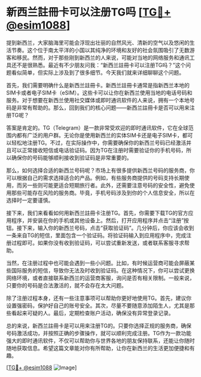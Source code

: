 # 新西兰註冊卡可以注册TG吗 [[TG💪+ @esim1088](https://t.me/s/esim1088)]

提到新西兰，大家脑海里可能会浮现出壮丽的自然风光、清新的空气以及悠闲的生活节奏。这个位于南太平洋的小国以其纯净的环境和友好的社会氛围吸引了无数游客和移民。然而，对于那些刚到新西兰的人来说，可能对当地的网络服务和通讯工具还不是很熟悉。最近有不少朋友问我：“新西兰註冊卡可以注册TG吗？”这个问题看似简单，但实际上涉及到了很多细节。今天我们就来详细聊聊这个问题。

首先，我们需要明确什么是新西兰註冊卡。新西兰註冊卡通常是指新西兰本地的SIM卡或者电子SIM卡（eSIM）。这些卡可以让你在新西兰使用当地的电话号码和服务。对于想要在新西兰使用社交媒体或即时通讯软件的人来说，拥有一个本地号码是非常有帮助的。那么，回到我们的核心问题——新西兰註冊卡是否可以用来注册TG呢？

答案是肯定的。TG（Telegram）是一款非常受欢迎的即时通讯软件，它在全球范围内都有广泛的用户群。无论你是使用新西兰的实体SIM卡还是电子SIM卡，都可以轻松地注册TG。不过，在实际操作中，你需要确保你的新西兰号码已经激活并且可以正常接收短信或电话验证码。因为TG在注册时需要验证你的手机号码，所以确保你的号码能够顺利接收到验证码是非常重要的。

那么，如何选择合适的新西兰号码呢？市场上有很多提供新西兰号码的服务商，你可以根据自己的需求选择适合的产品。例如，有些服务商提供的号码支持长期使用，而另一些则可能更适合短期旅行者。此外，还需要注意号码的安全性，避免使用那些可能存在风险的服务商。毕竟，手机号码涉及到你的个人信息安全，所以在选择时一定要谨慎。

接下来，我们来看看如何用新西兰註冊卡注册TG。首先，你需要下载TG的官方应用程序，并安装在你的手机或其他设备上。然后，打开应用程序并点击“注册”按钮。接下来，输入你的新西兰号码，点击“获取验证码”。几分钟后，你应该会收到一条来自TG的短信，里面包含一个验证码。将验证码输入到应用程序中，完成注册过程即可。如果你没有收到验证码，可以尝试重新发送，或者联系客服寻求帮助。

当然，在注册过程中也可能会遇到一些小问题。比如，有时候运营商可能会屏蔽某些国际服务的短信，导致你无法及时收到验证码。在这种情况下，你可以尝试更换网络环境，或者直接联系新西兰的运营商客服，询问是否有相关限制。一般来说，只要你的号码是合法激活的，就不会存在太大问题。

除了注册过程本身，还有一些注意事项可以帮助你更好地使用TG。首先，建议你设置强密码，保护好自己的账号安全。其次，尽量不要随意添加陌生人，尤其是那些看起来可疑的人。最后，定期检查账户活动，确保没有异常登录记录。

总的来说，新西兰註冊卡是可以用来注册TG的。只要你选择正规的服务商，确保号码激活成功，并按照正确的步骤操作，就可以顺利完成注册。TG作为一款功能强大的即时通讯软件，不仅可以帮助你与世界各地的朋友保持联系，还能让你随时随地获取信息。希望这篇文章能对你有所帮助，让你在新西兰的生活更加便捷和有趣。

[[TG💪+ @esim1088](https://t.me/s/esim1088) ![Image](https://i.postimg.cc/4NQfJmqS/Snipaste-2025-05-13-00-14-12.png)]